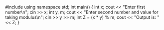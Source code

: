 #include <iostream>
using namespace std;
int main()
{
int x;
cout << "Enter first number\n";
cin >> x;
int y, m;
cout << "Enter second number and value for taking modulus\n";
cin >> y >> m; 
int Z = (x * y) % m;
cout << "Output is: " << Z;
}
